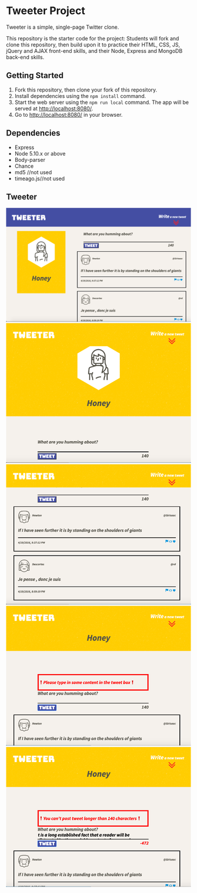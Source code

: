 # Tweeter Project

Tweeter is a simple, single-page Twitter clone.

This repository is the starter code for the project: Students will fork and clone this repository, then build upon it to practice their HTML, CSS, JS, jQuery and AJAX front-end skills, and their Node, Express and MongoDB back-end skills.

## Getting Started

1. Fork this repository, then clone your fork of this repository.
2. Install dependencies using the `npm install` command.
3. Start the web server using the `npm run local` command. The app will be served at <http://localhost:8080/>.
4. Go to <http://localhost:8080/> in your browser.

## Dependencies

- Express
- Node 5.10.x or above
- Body-parser
- Chance
- md5 //not used
- timeago.js//not used

## Tweeter 
!["Desktop view"](https://github.com/honeyyusuf/tweeter/blob/master/docs/desktopview.png)
!["Other"](https://github.com/honeyyusuf/tweeter/blob/master/docs/mobileview.png) !["Other"](https://github.com/honeyyusuf/tweeter/blob/master/docs/mobileview2.png)
!["Empty Tweet error"](https://github.com/honeyyusuf/tweeter/blob/master/docs/emptytweet.png)
!["Long tweet error"](https://github.com/honeyyusuf/tweeter/blob/master/docs/longtweet.png)
